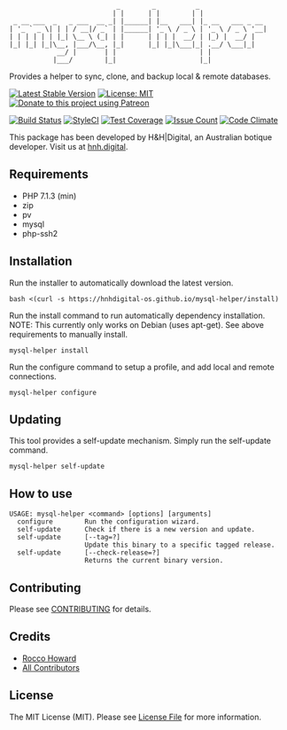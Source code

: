 ```
                           _        _          _
                          | |      | |        | |
 _ __ ___  _   _ ___  __ _| |______| |__   ___| |_ __   ___ _ __
| '_ ` _ \| | | / __|/ _` | |______| '_ \ / _ \ | '_ \ / _ \ '__|
| | | | | | |_| \__ \ (_| | |      | | | |  __/ | |_) |  __/ |
|_| |_| |_|\__, |___/\__, |_|      |_| |_|\___|_| .__/ \___|_|
            __/ |       | |                     | |
           |___/        |_|                     |_|
```

Provides a helper to sync, clone, and backup local & remote databases.

[![Latest Stable Version](https://img.shields.io/github/release/hnhdigital-os/mysql-helper.svg)](https://travis-ci.org/hnhdigital-os/mysql-helper) [![License: MIT](https://img.shields.io/badge/License-MIT-yellow.svg)](https://opensource.org/licenses/MIT) [![Donate to this project using Patreon](https://img.shields.io/badge/patreon-donate-yellow.svg)](https://patreon.com/RoccoHoward)

[![Build Status](https://travis-ci.org/hnhdigital-os/mysql-helper.svg?branch=master)](https://travis-ci.org/hnhdigital-os/mysql-helper) [![StyleCI](https://styleci.io/repos/162653021/shield?branch=master)](https://styleci.io/repos/162653021) [![Test Coverage](https://codeclimate.com/github/hnhdigital-os/mysql-helper/badges/coverage.svg)](https://codeclimate.com/github/hnhdigital-os/mysql-helper/coverage) [![Issue Count](https://codeclimate.com/github/hnhdigital-os/mysql-helper/badges/issue_count.svg)](https://codeclimate.com/github/hnhdigital-os/mysql-helper) [![Code Climate](https://codeclimate.com/github/hnhdigital-os/mysql-helper/badges/gpa.svg)](https://codeclimate.com/github/hnhdigital-os/mysql-helper)

This package has been developed by H&H|Digital, an Australian botique developer. Visit us at [hnh.digital](http://hnh.digital).

## Requirements

* PHP 7.1.3 (min)
* zip
* pv
* mysql
* php-ssh2

## Installation

Run the installer to automatically download the latest version.

`bash <(curl -s https://hnhdigital-os.github.io/mysql-helper/install)`

Run the install command to run automatically dependency installation.
NOTE: This currently only works on Debian (uses apt-get). See above requirements to manually install.

`mysql-helper install`

Run the configure command to setup a profile, and add local and remote connections.

`mysql-helper configure`

## Updating

This tool provides a self-update mechanism. Simply run the self-update command.

`mysql-helper self-update`

## How to use

```
USAGE: mysql-helper <command> [options] [arguments]
  configure        Run the configuration wizard.
  self-update      Check if there is a new version and update.
  self-update      [--tag=?]
                   Update this binary to a specific tagged release.
  self-update      [--check-release=?]
                   Returns the current binary version.
```

## Contributing

Please see [CONTRIBUTING](https://github.com/hnhdigital-os/mysql-helper/blob/master/CONTRIBUTING.md) for details.

## Credits

* [Rocco Howard](https://github.com/RoccoHoward)
* [All Contributors](https://github.com/hnhdigital-os/mysql-helper/contributors)

## License

The MIT License (MIT). Please see [License File](https://github.com/hnhdigital-os/mysql-helper/blob/master/LICENSE.md) for more information.
